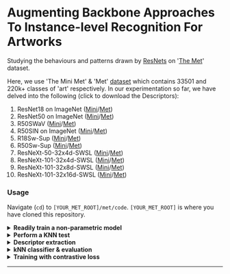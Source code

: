 # Augmenting Backbone Approaches To Instance-level Recognition For Artworks
Studying the behaviours and patterns drawn by [ResNets](https://en.wikipedia.org/wiki/Residual_neural_network) on '[The Met](https://www.metmuseum.org/)' dataset.


Here, we use 'The Mini Met' & 'Met' [dataset](http://cmp.felk.cvut.cz/met/) which contains 33501 and 220k+ classes of 'art' respectively. In our experimentation so far, we have delved into the following (click to download the Descriptors):
1) ResNet18 on ImageNet ([Mini](https://drive.google.com/file/d/1z1xlRD9-I55N6xh1pki70D0EArHo6uwB/view?usp=sharing)/[Met](https://drive.google.com/file/d/1CUSdCKndQCsX6zJ6q6VHPJsM5HKIHQKJ/view?usp=sharing))
2) ResNet50 on ImageNet ([Mini](https://drive.google.com/file/d/1-JfnXbbdxokhNhne6s4e88F5Evq2Hoa-/view?usp=sharing)/[Met](https://drive.google.com/file/d/1mfhUqmRCHz2iBeZLHJo-HhFih5X2QUsm/view?usp=sharing))
3) R50SWaV ([Mini](https://drive.google.com/file/d/1ei9nZsUOplOjdJT2Ct_uzeGZ6kjToiXt/view?usp=sharing)/[Met](https://drive.google.com/file/d/1Z5mHEY4CAbAzCy2qc6vJYk2GwuxnmJNK/view?usp=sharing))
4) R50SIN on ImageNet ([Mini](https://drive.google.com/file/d/1-G6RT1bxmkYu8wtrVxQrv7FO4tf9uLNc/view?usp=sharing)/[Met](https://drive.google.com/file/d/1qUma78e2HYckELM1G6TMwmTd8XkJlzpU/view?usp=sharing))
5) R18Sw-Sup ([Mini](https://drive.google.com/file/d/1-O5NMlxCAk4_ohG81XChLObo-VSm7i0K/view?usp=sharing)/[Met](https://drive.google.com/file/d/1N5nrLrKsH1bC9wjXYk2f0BrD63_dfzgq/view?usp=sharing))
6) R50Sw-Sup ([Mini](https://drive.google.com/file/d/1-ZhZGyWArJpna0a6gDC1XTE556YjdfFf/view?usp=sharing)/[Met](https://drive.google.com/file/d/1E1hAa98S-i6l79h_acy96gdkA8GjAW_9/view?usp=sharing))
7) ResNeXt-50-32x4d-SWSL ([Mini](https://drive.google.com/file/d/1-l_a-kqHPzbBvkppCMG7hnQTCJoMoYlm/view?usp=sharing)/[Met](https://drive.google.com/file/d/1-M6H1kPduHafLEm9ImFoTD6Mgvay023k/view?usp=sharing))
8) ResNeXt-101-32x4d-SWSL ([Mini](https://drive.google.com/file/d/1-x6cCo56_cv1YXjs9SWcd4xv_ASfze3q/view?usp=sharing)/[Met](https://drive.google.com/file/d/1kZFIrGgbROUrhZFQNePlM8xgmrXgMzQ5/view?usp=sharing))
9) ResNeXt-101-32x8d-SWSL ([Mini](https://drive.google.com/file/d/1-3_4rTSCmF4BAQTPcD7Yf17a6pGPXZ_S/view?usp=sharing)/[Met](https://drive.google.com/file/d/1GV0jzMkeMvDNBtUdEk4JNvBAToLcUjCI/view?usp=sharing))
10) ResNeXt-101-32x16d-SWSL ([Mini]()/[Met](https://drive.google.com/file/d/1S1My1S9Z7y2ZdXK7HoN1FVVwzv8C9Xft/view?usp=sharing))

### Usage



Navigate (```cd```) to ```[YOUR_MET_ROOT]/met/code```. ```[YOUR_MET_ROOT]``` is where you have cloned this repository. 
<details>
  <summary><b>Readily train a non-parametric model</b></summary><br/>
  
  Here, we collectively perform the training and extract the descriptors for the network variant that you wish to run from this list:<br/>
  r18INgem<br/>
  r50INgem<br/>
  r50_swav_gem<br/>
  r50_SIN_gem<br/>
  r50INgem_caffe<br/>
  r18_sw-sup_gem<br/>
  r50_sw-sup_gem<br/>
  resnext50_32x4d_swsl<br/>
  resnext101_32x4d_swsl<br/>
  resnext101_32x8d_swsl<br/>
  resnext101_32x16d_swsl<br/>
  
  Enter the variant name as one of the above when prompted.<br/>
  For the datasets, you can choose to train it on the Mini dataset or the full dataset. You can download the datasets [here](http://cmp.felk.cvut.cz/met/).
  <br/>You can download the train, test, and validation descriptors [here](http://cmp.felk.cvut.cz/met/).<br/>
  Once ready, run the following:
  ```
  python3 train_the_model.py
  ```
  </details>
  <details>
  <summary><b>Perform a KNN test</b></summary>
  <br/>You can download the train, test, and validation descriptors [here](http://cmp.felk.cvut.cz/met/).<br/>
 Download the train descriptors from the list on top of the README.<br/>
  
  Once ready, run the following and follow the prompts:
  ```
  python3 run_knn_test.py
  ```
  </details>
  
<details>

  <summary><b>Descriptor extraction</b></summary><br/>
  
  Here, we extract the descriptors of the train, test, and validation sets.

  Run the following to begin extraction of the descriptors for ResNet-18 trained on ImageNet on The Met dataset.
  ```
  python3 extract_descriptors.py
  ```

</details>

<details>

  <summary><b>kNN classifier & evaluation</b></summary><br/>
  
  The next step is to evaluate the performance with GAP and derive accuracies.

  Run the below command and use -h for help options as shown below:
  ```
  python3 -m examples.knn_eval -h
  ```

  Example (using ground truth and descriptors downloaded from [here](http://cmp.felk.cvut.cz/met/), after unzipping both):  
  ```
  python -m examples.knn_eval [YOUR_DESCRIPTOR_DIR] --autotune --info_dir [YOUR_GROUND_TRUTH_DIR]
  ```

</details>

<details>
  
  <summary><b>Training with contrastive loss</b></summary><br/>

  Train using a parametric approach with contrastive learning.

  For detailed explanation of the options run:  
  ```
  python3 -m examples.train_contrastive -h
  ```

</details>


---
